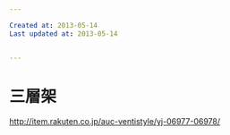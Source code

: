 ```yaml
---

Created at: 2013-05-14
Last updated at: 2013-05-14


---
```


# 三層架


http://item.rakuten.co.jp/auc-ventistyle/yj-06977-06978/

